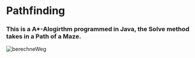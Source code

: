 # Pathfinding

### This is a A*-Alogirthm programmed in Java, the Solve method takes in a Path of a Maze. 
![berechneWeg](https://user-images.githubusercontent.com/60199908/172456614-50deaf11-5679-410d-95ee-d59d32c8b538.png)
